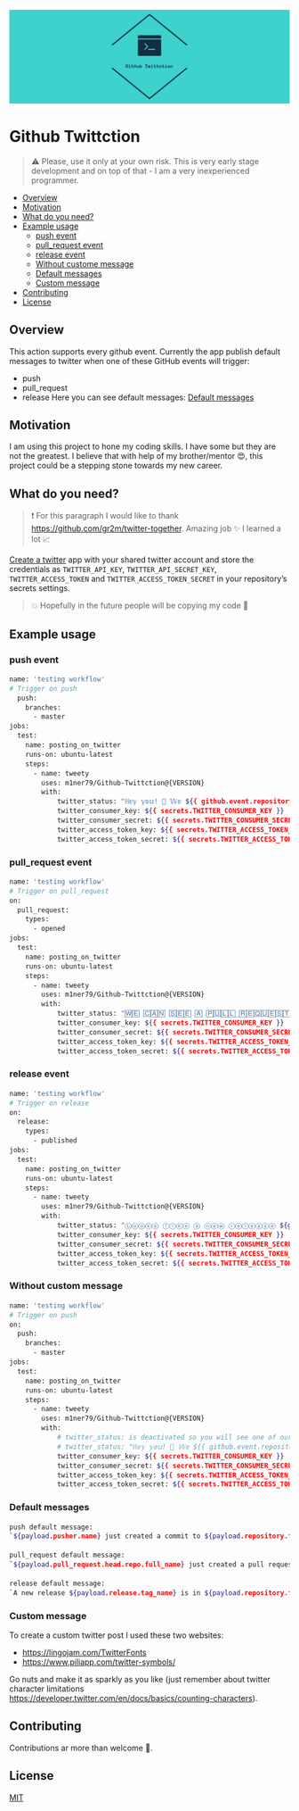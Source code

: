 ![Github Twittction logo](img/twitter_header_photo_2.png)
# Github Twittction

> :warning: Please, use it only at your own risk. This is very early stage development and on top of that - I am a very inexperienced programmer.

<!-- toc -->

- [Overview](#overview)
- [Motivation](#motivation)
- [What do you need?](#what-do-you-need)
- [Example usage](#example-usage)
  * [push event](#push-event)
  * [pull_request event](#pull_request-event)
  * [release event](#release-event)
  * [Without custome message](#without-custome-message)
  * [Default messages](#default-messages)
  * [Custom message](#custom-message)
- [Contributing](#contributing)
- [License](#license)

<!-- tocstop -->

## Overview

This action supports every github event. Currently the app publish default messages to twitter when one of these GitHub events will trigger: 
* push
* pull_request
* release
Here you can see default messages: [Default messages](#default-messages)

## Motivation

I am using this project to hone my coding skills. I have some but they are not the greatest. I believe that with help of my brother/mentor :heart_eyes:, this project could be a stepping stone towards my new career.

## What do you need?
>  :exclamation: For this paragraph I would like to thank https://github.com/gr2m/twitter-together. Amazing job :sparkles: I learned a lot :chart_with_upwards_trend:

[Create a twitter](docs/setup.md) app with your shared twitter account and store the credentials as `TWITTER_API_KEY`, `TWITTER_API_SECRET_KEY`, `TWITTER_ACCESS_TOKEN` and `TWITTER_ACCESS_TOKEN_SECRET` in your repository’s secrets settings.

> :boom: Hopefully in the future people will be copying my code :pray:

## Example usage

### push event

```sh
name: 'testing workflow'
# Trigger on push
  push:
    branches:
      - master
jobs:
  test:
    name: posting_on_twitter
    runs-on: ubuntu-latest
    steps:
      - name: tweety
        uses: m1ner79/Github-Twittction@{VERSION}
        with:
            twitter_status: "ℍ𝕖𝕪 𝕪𝕠𝕦! 👋 𝕎𝕖 ${{ github.event.repository.owner.name}} 𝕙𝕒𝕧𝕖 𝕒 𝕟𝕖𝕨 𝕔𝕠𝕞𝕞𝕚𝕥 𝕚𝕟 𝕥𝕙𝕖 𝕞𝕒𝕤𝕥𝕖𝕣 𝕓𝕣𝕒𝕟𝕔𝕙 🥳 \n 𝕀𝕥𝕤 𝕟𝕒𝕞𝕖 𝕚𝕤 ${{ github.event.commits[0].message }} 😱 \n ℂ𝕙𝕖𝕔𝕜 𝕚𝕥 𝕠𝕦𝕥 𝕙𝕖𝕣𝕖 👇 \n ${{ github.event.commits[0].url }}"
            twitter_consumer_key: ${{ secrets.TWITTER_CONSUMER_KEY }} 
            twitter_consumer_secret: ${{ secrets.TWITTER_CONSUMER_SECRET }} 
            twitter_access_token_key: ${{ secrets.TWITTER_ACCESS_TOKEN_KEY }} 
            twitter_access_token_secret: ${{ secrets.TWITTER_ACCESS_TOKEN_SECRET }} 
```

### pull_request event

```sh
name: 'testing workflow'
# Trigger on pull_request
on: 
  pull_request:
    types:
      - opened
jobs:
  test:
    name: posting_on_twitter
    runs-on: ubuntu-latest
    steps:
      - name: tweety
        uses: m1ner79/Github-Twittction@{VERSION}
        with:
            twitter_status: "🅆🄴 🄲🄰🄽 🅂🄴🄴 🄰 🄿🅄🄻🄻_🅁🄴🅀🅄🄴🅂🅃 ${github.event.pull_request.title} 🄲🅁🄴🄰🅃🄴🄳 🄱🅈 ${github.event.pull_request.head.repo.full_name} 🄲🄻🄸🄲🄺 🄷🄴🅁🄴 ${github.event.pull_request.html_url} 🄰🄽🄳 🅂🄴🄴 🄸🅃 🅈🄾🅄🅁🅂🄴🄻🄵"
            twitter_consumer_key: ${{ secrets.TWITTER_CONSUMER_KEY }} 
            twitter_consumer_secret: ${{ secrets.TWITTER_CONSUMER_SECRET }} 
            twitter_access_token_key: ${{ secrets.TWITTER_ACCESS_TOKEN_KEY }} 
            twitter_access_token_secret: ${{ secrets.TWITTER_ACCESS_TOKEN_SECRET }} 
```

### release event

```sh
name: 'testing workflow'
# Trigger on release
on: 
  release:
    types: 
      - published
jobs:
  test:
    name: posting_on_twitter
    runs-on: ubuntu-latest
    steps:
      - name: tweety
        uses: m1ner79/Github-Twittction@{VERSION}
        with:
            twitter_status: "Ⓛⓞⓞⓚⓢ ⓛⓘⓚⓔ ⓐ ⓝⓔⓦ ⓡⓔⓛⓔⓐⓢⓔ ${github.event.release.tag_name} ⓘⓢ ⓘⓝ ${github.event.repository.full_name} .Ⓜⓞⓡⓔ ⓓⓔⓣⓐⓘⓛⓢ ⓐⓡⓔ ⓐⓥⓐⓘⓛⓐⓑⓛⓔ ⓗⓔⓡⓔ ${github.event.release.html_url} "
            twitter_consumer_key: ${{ secrets.TWITTER_CONSUMER_KEY }} 
            twitter_consumer_secret: ${{ secrets.TWITTER_CONSUMER_SECRET }} 
            twitter_access_token_key: ${{ secrets.TWITTER_ACCESS_TOKEN_KEY }} 
            twitter_access_token_secret: ${{ secrets.TWITTER_ACCESS_TOKEN_SECRET }} 
```

### Without custom message

```sh
name: 'testing workflow'
# Trigger on push
on: 
  push:
    branches:
      - master
jobs:
  test:
    name: posting_on_twitter
    runs-on: ubuntu-latest
    steps:
      - name: tweety
        uses: m1ner79/Github-Twittction@{VERSION}
        with:
            # twitter_status: is deactivated so you will see one of our default messages
            # twitter_status: "ℍ𝕖𝕪 𝕪𝕠𝕦! 👋 𝕎𝕖 ${{ github.event.repository.owner.name}} 𝕙𝕒𝕧𝕖 𝕒 𝕟𝕖𝕨 𝕔𝕠𝕞𝕞𝕚𝕥 𝕚𝕟 𝕥𝕙𝕖 𝕞𝕒𝕤𝕥𝕖𝕣 𝕓𝕣𝕒𝕟𝕔𝕙 🥳 \n 𝕀𝕥𝕤 𝕟𝕒𝕞𝕖 𝕚𝕤 ${{ github.event.commits[0].message }} 😱 \n ℂ𝕙𝕖𝕔𝕜 𝕚𝕥 𝕠𝕦𝕥 𝕙𝕖𝕣𝕖 👇 \n ${{ github.event.commits[0].url }}"
            twitter_consumer_key: ${{ secrets.TWITTER_CONSUMER_KEY }} 
            twitter_consumer_secret: ${{ secrets.TWITTER_CONSUMER_SECRET }} 
            twitter_access_token_key: ${{ secrets.TWITTER_ACCESS_TOKEN_KEY }} 
            twitter_access_token_secret: ${{ secrets.TWITTER_ACCESS_TOKEN_SECRET }} 
```

### Default messages
```sh
push default message:
`${payload.pusher.name} just created a commit to ${payload.repository.full_name}. More details are available here: ${payload.commits[0].url}`

pull_request default message:
`${payload.pull_request.head.repo.full_name} just created a pull request: ${payload.pull_request.title}. More info is available here: ${payload.pull_request.html_url}`;

release default message:
`A new release ${payload.release.tag_name} is in ${payload.repository.full_name}. More details are available here ${payload.release.html_url}`;

```

### Custom message

To create a custom twitter post I used these two websites:

* https://lingojam.com/TwitterFonts 
* https://www.piliapp.com/twitter-symbols/

Go nuts and make it as sparkly as you like (just remember about twitter character limitations https://developer.twitter.com/en/docs/basics/counting-characters). 

## Contributing 

Contributions ar more than welcome :handshake:.

## License

[MIT](./LICENSE)